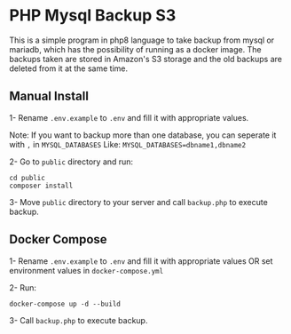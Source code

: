 # PHP Mysql Backup S3
This is a simple program in php8 language to take backup from mysql or mariadb, which has the possibility of running as a docker image.
The backups taken are stored in Amazon's S3 storage and the old backups are deleted from it at the same time.

## Manual Install
1- Rename `.env.example` to `.env` and fill it with appropriate values.

Note: If you want to backup more than one database, you can seperate it with `,` in `MYSQL_DATABASES` Like: `MYSQL_DATABASES=dbname1,dbname2`

2- Go to `public` directory and run:
```
cd public
composer install
```
3- Move `public` directory to your server and call `backup.php` to execute backup.

## Docker Compose
1- Rename `.env.example` to `.env` and fill it with appropriate values OR set environment values in `docker-compose.yml`

2- Run:
```
docker-compose up -d --build
```

3- Call `backup.php` to execute backup.